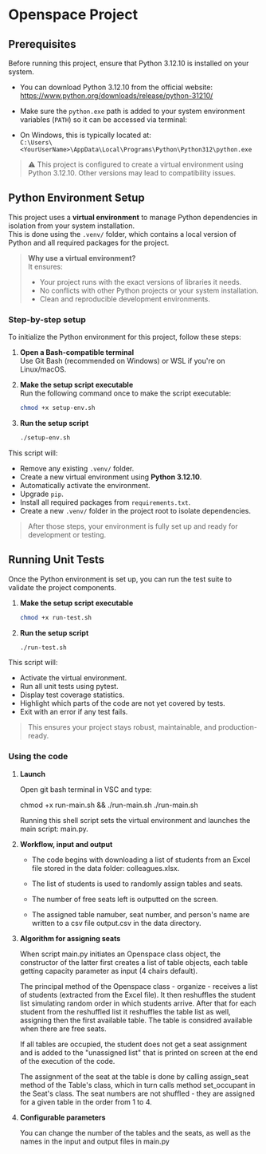 # Openspace Project

## Prerequisites

Before running this project, ensure that Python 3.12.10 is installed on your system.

- You can download Python 3.12.10 from the official website:  
https://www.python.org/downloads/release/python-31210/

- Make sure the `python.exe` path is added to your system environment variables (`PATH`) so it can be accessed via terminal:
-  On Windows, this is typically located at:  
`C:\Users\<YourUserName>\AppData\Local\Programs\Python\Python312\python.exe`

> ⚠️ This project is configured to create a virtual environment using Python 3.12.10. Other versions may lead to compatibility issues.

## Python Environment Setup

This project uses a **virtual environment** to manage Python dependencies in isolation from your system installation.  
This is done using the `.venv/` folder, which contains a local version of Python and all required packages for the project.

> **Why use a virtual environment?**  
> It ensures:
> - Your project runs with the exact versions of libraries it needs.
> - No conflicts with other Python projects or your system installation.
> - Clean and reproducible development environments.

### Step-by-step setup

To initialize the Python environment for this project, follow these steps:

1. **Open a Bash-compatible terminal**  
   Use Git Bash (recommended on Windows) or WSL if you're on Linux/macOS.

2. **Make the setup script executable**  
   Run the following command once to make the script executable:
   ```bash
   chmod +x setup-env.sh
   ```

3. **Run the setup script**
   ```bash
   ./setup-env.sh
   ```

This script will:
- Remove any existing `.venv/` folder.
- Create a new virtual environment using **Python 3.12.10**.
- Automatically activate the environment.
- Upgrade `pip`.
- Install all required packages from `requirements.txt`.
- Create a new `.venv/` folder in the project root to isolate dependencies.

> After those steps, your environment is fully set up and ready for development or testing.

## Running Unit Tests

Once the Python environment is set up, you can run the test suite to validate the project components.

1. **Make the setup script executable** 
    ```bash
    chmod +x run-test.sh
    ```

2. **Run the setup script**
   ```bash
   ./run-test.sh
   ```

This script will:
- Activate the virtual environment.
- Run all unit tests using pytest.
- Display test coverage statistics.
- Highlight which parts of the code are not yet covered by tests.
- Exit with an error if any test fails.
  
> This ensures your project stays robust, maintainable, and production-ready.

### Using the code

1. **Launch**
   
   Open git bash terminal in VSC and type:

      chmod +x run-main.sh && ./run-main.sh
      ./run-main.sh

   Running this shell script sets the virtual environment
   and launches the main script: main.py.

2. **Workflow, input and output**

   -  The code begins with downloading a list of students from an Excel file
   stored in the data folder: colleagues.xlsx.

   - The list of students is used to randomly assign tables and seats.
  
   - The number of free seats left is outputted on the screen.
  
   - The assigned table namuber, seat number, and person's name are written
      to a csv file output.csv in the data directory.    

3. **Algorithm for assigning seats**

   When script main.py initiates an Openspace class object, the constructor
   of the latter first creates a list of table objects, each table getting capacity parameter as input (4 chairs default).
   
   The principal method of the Openspace class - organize -
   receives a list of students (extracted from the Excel file).
   It then reshuffles the student list simulating random order in which students arrive. After that for each student from the reshuffled list it reshuffles the table list as well, assigning then the first available table.
   The table is considred available when there are free seats.
   
   If all tables are occupied, the student does not get a seat assignment and is added to the "unassigned list" that is printed on screen at the end of the execution of the code.
   
   The assignment of the seat at the table is done by calling assign_seat method of the Table's class, which in turn calls method set_occupant in the Seat's class. The seat numbers are not shuffled - they are assigned for a given table in the order from 1 to 4.

4. **Configurable parameters**

   You can change the number of the tables and the seats, as well as the names in the input and output files in main.py


